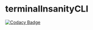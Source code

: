 # terminalInsanityCLI
[![Codacy Badge](https://api.codacy.com/project/badge/Grade/d1fb9591b73c4c15bedcbc828de6e600)](https://app.codacy.com/gh/ongakken/terminalInsanityCLI?utm_source=github.com&utm_medium=referral&utm_content=ongakken/terminalInsanityCLI&utm_campaign=Badge_Grade_Settings)
